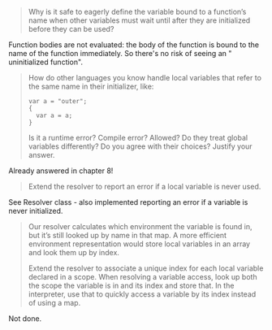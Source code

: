 > Why is it safe to eagerly define the variable bound to a function’s name when other variables must wait until after they are initialized before they can be used?

Function bodies are not evaluated: the body of the function is bound to the name of the function immediately. So there's
no risk of seeing an " uninitialized function".

> How do other languages you know handle local variables that refer to the same name in their initializer, like:
>
> ```
> var a = "outer";
> {
>   var a = a;
> }
> ```
> Is it a runtime error? Compile error? Allowed? Do they treat global variables differently? Do you agree with their choices? Justify your answer.

Already answered in chapter 8!

> Extend the resolver to report an error if a local variable is never used.

See Resolver class - also implemented reporting an error if a variable is never initialized.

> Our resolver calculates which environment the variable is found in, but it’s still looked up by name in that map. A more efficient environment representation would store local variables in an array and look them up by index.
>
> Extend the resolver to associate a unique index for each local variable declared in a scope. When resolving a variable access, look up both the scope the variable is in and its index and store that. In the interpreter, use that to quickly access a variable by its index instead of using a map.

Not done.
